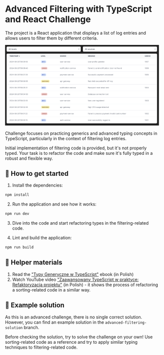 # Advanced Filtering with TypeScript and React Challenge

The project is a React application that displays a list of log entries and allows users to filter them by different criteria.

![Dashboard Preview](./public/dashboard.png)

Challenge focuses on practicing generics and advanced typing concepts in TypeScript, particularly in the context of filtering log entries.

Initial implementation of filtering code is provided, but it's not properly typed. Your task is to refactor the code and make sure it's fully typed in a robust and flexible way.

## 🚀 How to get started

1. Install the dependencies:

```bash
npm install
```

2. Run the application and see how it works:

```bash
npm run dev
```

3. Dive into the code and start refactoring types in the filtering-related code.

4. Lint and build the application:

```bash
npm run build
```

## 🤝 Helper materials

1. Read the ["Typy Generyczne w TypeScript"](https://opanujtypescript.pl/ebook/typy-generyczne-typescript/) ebook (in Polish)
2. Watch YouTube video ["Zaawansowany TypeScript w praktyce: Refaktoryzacja projektu"]() (in Polish) - it shows the process of refactoring a sorting-related code in a similar way.

## 🌟 Example solution

As this is an advanced challenge, there is no single correct solution. However, you can find an example solution in the `advanced-filtering-solution` branch.

Before checking the solution, try to solve the challenge on your own! Use sorting-related code as a reference and try to apply similar typing techniques to filtering-related code.
